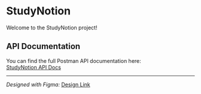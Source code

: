 # StudyNotion

Welcome to the StudyNotion project!

## API Documentation

You can find the full Postman API documentation here:  
[StudyNotion API Docs](https://documenter.getpostman.com/view/24441701/2s93kz6REm)

---

*Designed with Figma:* [Design Link](https://www.figma.com/design/Mikd0FjHKAofUlWQSi70nf/StudyNotion_shared?node-id=0-1&t=XCdVFzPWxH6Pf9lR-0)

